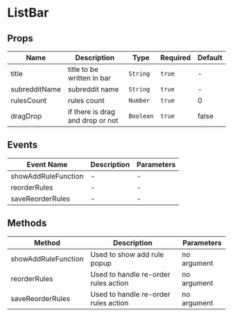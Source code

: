# ListBar

## Props

<!-- @vuese:ListBar:props:start -->
|Name|Description|Type|Required|Default|
|---|---|---|---|---|
|title|title to be written in bar|`String`|`true`|-|
|subredditName|subreddit name|`String`|`true`|-|
|rulesCount|rules count|`Number`|`true`|0|
|dragDrop|if there is drag and drop or not|`Boolean`|`true`|false|

<!-- @vuese:ListBar:props:end -->


## Events

<!-- @vuese:ListBar:events:start -->
|Event Name|Description|Parameters|
|---|---|---|
|showAddRuleFunction|-|-|
|reorderRules|-|-|
|saveReorderRules|-|-|

<!-- @vuese:ListBar:events:end -->


## Methods

<!-- @vuese:ListBar:methods:start -->
|Method|Description|Parameters|
|---|---|---|
|showAddRuleFunction|Used to show add rule popup|no argument|
|reorderRules|Used to handle re-order rules action|no argument|
|saveReorderRules|Used to handle re-order rules action|no argument|

<!-- @vuese:ListBar:methods:end -->


